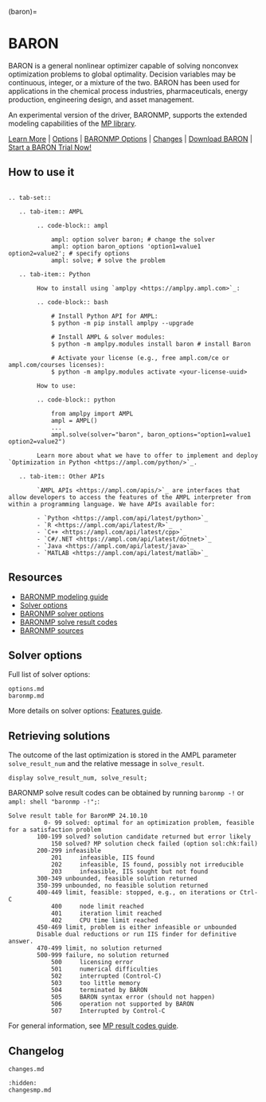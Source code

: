 (baron)=

# BARON

BARON is a general nonlinear optimizer capable of solving nonconvex optimization problems to global optimality. Decision variables may be continuous, integer, or a mixture of the two. BARON has been used for applications in the chemical process industries, pharmaceuticals, energy production, engineering design, and asset management.

An experimental version of the driver, BARONMP, supports the extended modeling capabilities of the [MP library](https://mp.ampl.com/).

[Learn More](https://ampl.com/products/solvers/solvers-we-sell/baron/)
| [Options](options.md)
| [BARONMP Options](baronmp.md)
| [Changes](changes.md)
| [Download BARON](https://portal.ampl.com/user/ampl/download/baron)
| [Start a BARON Trial Now!](https://portal.ampl.com/user/ampl/request/amplce/trial?solver=baron)

## How to use it

```{eval-rst}

.. tab-set::

   .. tab-item:: AMPL

        .. code-block:: ampl

            ampl: option solver baron; # change the solver
            ampl: option baron_options 'option1=value1 option2=value2'; # specify options
            ampl: solve; # solve the problem

   .. tab-item:: Python
   
        How to install using `amplpy <https://amplpy.ampl.com>`_:

        .. code-block:: bash

            # Install Python API for AMPL:
            $ python -m pip install amplpy --upgrade

            # Install AMPL & solver modules:
            $ python -m amplpy.modules install baron # install Baron

            # Activate your license (e.g., free ampl.com/ce or ampl.com/courses licenses):
            $ python -m amplpy.modules activate <your-license-uuid>

        How to use:

        .. code-block:: python

            from amplpy import AMPL
            ampl = AMPL()
            ...
            ampl.solve(solver="baron", baron_options="option1=value1 option2=value2")

        Learn more about what we have to offer to implement and deploy `Optimization in Python <https://ampl.com/python/>`_.

   .. tab-item:: Other APIs

        `AMPL APIs <https://ampl.com/apis/>`_ are interfaces that allow developers to access the features of the AMPL interpreter from within a programming language. We have APIs available for:

        - `Python <https://ampl.com/api/latest/python>`_
        - `R <https://ampl.com/api/latest/R>`_
        - `C++ <https://ampl.com/api/latest/cpp>`_
        - `C#/.NET <https://ampl.com/api/latest/dotnet>`_
        - `Java <https://ampl.com/api/latest/java>`_
        - `MATLAB <https://ampl.com/api/latest/matlab>`_
```

## Resources

* [BARONMP modeling guide](https://mp.ampl.com/model-guide.html)
* [Solver options](options.md)
* [BARONMP solver options](baronmp.md)
* [BARONMP solve result codes](#retrieving-solutions)
* [BARONMP sources](https://github.com/ampl/mp/tree/develop/solvers/baronmp)

## Solver options

Full list of solver options:
```{toctree}
options.md
baronmp.md
```

More details on solver options: [Features guide](https://mp.ampl.com/features-guide.html).

## Retrieving solutions

The outcome of the last optimization is stored in the AMPL parameter `solve_result_num` and the relative message in
`solve_result`.

```ampl
display solve_result_num, solve_result;
```

BARONMP solve result codes can be obtained by running `baronmp -!` or `ampl: shell "baronmp -!";`:
```
Solve result table for BaronMP 24.10.10
          0- 99 solved: optimal for an optimization problem, feasible for a satisfaction problem
        100-199 solved? solution candidate returned but error likely
            150 solved? MP solution check failed (option sol:chk:fail)
        200-299 infeasible
            201     infeasible, IIS found
            202     infeasible, IS found, possibly not irreducible
            203     infeasible, IIS sought but not found
        300-349 unbounded, feasible solution returned
        350-399 unbounded, no feasible solution returned
        400-449 limit, feasible: stopped, e.g., on iterations or Ctrl-C
            400     node limit reached
            401     iteration limit reached
            402     CPU time limit reached
        450-469 limit, problem is either infeasible or unbounded
		Disable dual reductions or run IIS finder for definitive answer.
        470-499 limit, no solution returned
        500-999 failure, no solution returned
            500     licensing error
            501     numerical difficulties
            502     interrupted (Control-C)
            503     too little memory
            504     terminated by BARON
            505     BARON syntax error (should not happen)
            506     operation not supported by BARON
            507     Interrupted by Control-C
```

For general information, see [MP result codes guide](https://mp.ampl.com/features-guide.html#solve-result-codes).


## Changelog

```{toctree}
changes.md
```
```{toctree}
:hidden:
changesmp.md
```